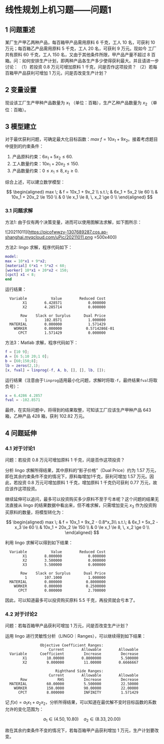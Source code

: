 # 线性规划上机习题——问题1

## 1 问题重述

某厂生产甲乙两种产品，每百箱甲产品需用原料 6 千克，工人 10 名，可获利 10 万元；每百箱乙产品需用原料 5 千克，工人 20 名，可获利 9 万元。现如今 工厂共有原料 60 千克，工人 150 名，又由于其他条件所限，甲产品产量不超过 8 百箱。问：如何安排生产计划，即两种产品各生产多少使得获利最大。并且请进一步讨论：
（1）若投资 0.8 万元可增加原料 1 千克，问是否作这项投资？
（2）若每百箱甲产品获利可增加 1 万元，问是否改变生产计划？

## 2 变量设置

现设该工厂生产甲种产品数量为 $x_1$ （单位：百箱），生产乙种产品数量为 $x_2$ （单位：百箱）。

## 3 模型建立

对于最优获利问题，可确定最大化目标函数：$max \; f = 10x_1 + 9x_2$。接着考虑题目中提到的约束条件：

1. 产品原料约束：$6x_1 + 5x_2 \le 60$.
2. 工人数量约束：$10x_1 + 20x_2 \le 150$.
3. 产品数量约束：$0 \le x_1 \le 8, \, x_2 \ge 0$.

综合上述，可以建立数学模型：

$$
\begin{aligned}
max \; & f = 10x_1 + 9x_2 \\
s.t.\; & 6x_1 + 5x_2 \le 60 \\
 & 10x_1 + 20x_2 \le 150 \\
 & 0 \le x_1 \le 8, \, x_2 \ge 0 \\
\end{aligned}
$$

### 3.1 问题求解

方法1: 由于仅有两个决策变量，进而可以使用图解法求解，如下图所示：

 ![20211011](https://picofwwzy-1307689287.cos.ap-shanghai.myqcloud.com/uPic/20211011.png =500x400)

方法2: lingo 求解，程序代码如下：

```matlab
model:
max = 10*x1 + 9*x2;
[material] 6*x1 + 5*x2 < 60;
[worker] 10*x1 + 20*x2 < 150;
[cpct] x1 < 8;
end
```

运行结果：

```
  Variable           Value        Reduced Cost
        X1        6.428571            0.000000
        X2        4.285714            0.000000

       Row    Slack or Surplus      Dual Price
         1        102.8571            1.000000
  MATERIAL        0.000000            1.571429
    WORKER        0.000000           0.5714286E-01
      CPCT        1.571429            0.000000
```

方法3：Matlab 求解，程序代码如下：

```matlab
f = [10 9];
A = [6 5;10 20;1 0];
b = [60;150;8];
lb = zeros(2,1);
[x, fval] = linprog(-f, A, b, [], [], lb, []);
```

运行结果（注意由于`linprog`适用最小化问题，求解时将取`-f`，最终结果`fval`将取负号）：

```matlab
x = 6.4286 4.2857
fval = -102.8571
```

最终，在实际问题中，将得到的结果取整，可知该工厂应该生产甲种产品 643 箱，乙种产品 428 箱，获利 102.82 万元。

## 4 问题延伸 

### 4.1 对于讨论1

问题：若投资 0.8 万元可增加原料 1 千克，问是否作这项投资？

分析 lingo 求解所得结果，其中原料的“影子价格”（Dual Price）约为 1.57 万元，即在其余约束条件不变的情况下，原料每增加1千克，获利可增加 1.57 万元。因此，若投资 0.8 万元可增加原料 1 千克，增加原料 1 千克仍可获利 0.77 万元，故应该作这项投资。

继续延伸可以追问，最多可以投资购买多少原料不至于亏本呢？这个问题的结果无法直接从 lingo 的结果数据中看出来，但不难求解，只需增加变元 $x_3$ 作为投资购买原料的数量，将模型转化为：

$$
\begin{aligned}
max \; & f = 10x_1 + 9x_2 - 0.8*x_3\\
s.t.\; & 6x_1 + 5x_2 - x_3 \le 60 \\
 & 10x_1 + 20x_2 \le 150 \\
 & 0 \le x_1 \le 8, \, x_2 \ge 0 \\
\end{aligned}
$$

利用 lingo 求解可以得到如下结果：

```
  Variable           Value        Reduced Cost
        X1        8.000000            0.000000
        X2        3.500000            0.000000
        X3        5.500000            0.000000

       Row    Slack or Surplus      Dual Price
         1        107.1000            1.000000
  MATERIAL        0.000000           0.8000000
    WORKER        0.000000           0.2500000
      CPCT        0.000000            2.700000
```

因此，可以知道最多可以投资购买原料 5.5 千克，再投资就会亏本了。

### 4.2 对于讨论2

问题：若每百箱甲产品获利可增加 1 万元，问是否改变生产计划？

运用 lingo 进行灵敏性分析（LINGO｜Ranges），可以继续得到如下结果：

```
                Objective Coefficient Ranges:
                    Current        Allowable        Allowable
  Variable      Coefficient         Increase         Decrease
        X1         10.00000        0.8000000         5.500000
        X2         9.000000         11.00000        0.6666667

                       Righthand Side Ranges:
                    Current        Allowable        Allowable
       Row              RHS         Increase         Decrease
  MATERIAL         60.00000         5.500000         22.50000
    WORKER         150.0000         90.00000         22.00000
      CPCT         8.000000         INFINITY         1.571429

```

记 $f(x) = a_1x_1 + a_2x_2$，分析所得结果，可以知道在最优解不变时目标函数的系数允许的变化范围为：

$$
a_1 \in (4.50, 10.80) \quad a_2 \in (8.33, 20.00)
$$

故在其余约束条件不变的情况下，若每百箱甲产品获利增加 1 万元，生产计划要改变。


